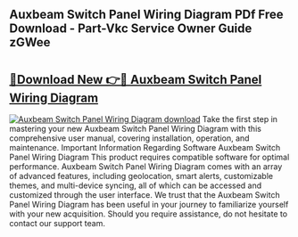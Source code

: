 ## Auxbeam Switch Panel Wiring Diagram PDf Free Download - Part-Vkc Service Owner Guide zGWee

# <h2><a href="http://dfrvad.blite.top/?on=Auxbeam+Switch+Panel+Wiring+Diagram">🔗Download New 👉🔴 Auxbeam Switch Panel Wiring Diagram</a></h2>

[![Auxbeam Switch Panel Wiring Diagram download](https://i.imgur.com/lujVjoI.png)](http://dfrvad.blite.top/?on=Auxbeam+Switch+Panel+Wiring+Diagram)
Take the first step in mastering your new Auxbeam Switch Panel Wiring Diagram with this comprehensive user manual, covering installation, operation, and maintenance. Important Information Regarding Software Auxbeam Switch Panel Wiring Diagram This product requires compatible software for optimal performance. Auxbeam Switch Panel Wiring Diagram comes with an array of advanced features, including geolocation, smart alerts, customizable themes, and multi-device syncing, all of which can be accessed and customized through the user interface. We trust that the Auxbeam Switch Panel Wiring Diagram has been useful in your journey to familiarize yourself with your new acquisition. Should you require assistance, do not hesitate to contact our support team.
